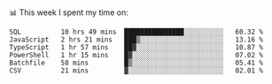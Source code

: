 📊 This week I spent my time on:
<!--START_SECTION:waka-->

```text
SQL          10 hrs 49 mins  ███████████████░░░░░░░░░░   60.32 %
JavaScript   2 hrs 21 mins   ███▒░░░░░░░░░░░░░░░░░░░░░   13.16 %
TypeScript   1 hr 57 mins    ██▓░░░░░░░░░░░░░░░░░░░░░░   10.87 %
PowerShell   1 hr 15 mins    █▓░░░░░░░░░░░░░░░░░░░░░░░   07.02 %
Batchfile    58 mins         █▒░░░░░░░░░░░░░░░░░░░░░░░   05.41 %
CSV          21 mins         ▓░░░░░░░░░░░░░░░░░░░░░░░░   02.01 %
```

<!--END_SECTION:waka-->

